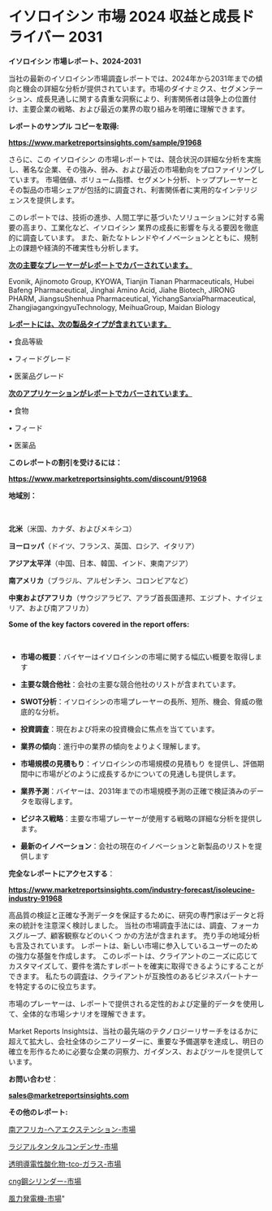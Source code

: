 # イソロイシン 市場 2024 収益と成長ドライバー 2031

<strong>イソロイシン 市場レポート、2024-2031</strong>

当社の最新のイソロイシン市場調査レポートでは、2024年から2031年までの傾向と機会の詳細な分析が提供されています。市場のダイナミクス、セグメンテーション、成長見通しに関する貴重な洞察により、利害関係者は競争上の位置付け、主要企業の戦略、および最近の業界の取り組みを明確に理解できます。



<strong>レポートのサンプル コピーを取得:</strong> <a href=https://www.marketreportsinsights.com/sample/91968>

<strong><u>https://www.marketreportsinsights.com/sample/91968</u></strong></a>

さらに、この イソロイシン の市場レポートでは、競合状況の詳細な分析を実施し、著名な企業、その強み、弱み、および最近の市場動向をプロファイリングしています。 市場価値、ボリューム指標、セグメント分析、トッププレーヤーとその製品の市場シェアが包括的に調査され、利害関係者に実用的なインテリジェンスを提供します。

このレポートでは、技術の進歩、人間工学に基づいたソリューションに対する需要の高まり、工業化など、イソロイシン 業界の成長に影響を与える要因を徹底的に調査しています。 また、新たなトレンドやイノベーションとともに、規制上の課題や経済的不確実性も分析します。



<strong><u>次の主要なプレーヤーがレポートでカバーされています。</u></strong>

Evonik, Ajinomoto Group, KYOWA, Tianjin Tianan Pharmaceuticals, Hubei Bafeng Pharmaceutical, Jinghai Amino Acid, Jiahe Biotech, JIRONG PHARM, JiangsuShenhua Pharmaceutical, YichangSanxiaPharmaceutical, ZhangjiagangxingyuTechnology, MeihuaGroup, Maidan Biology



<strong><u><b>レポートには、次の製品タイプが含まれています。</b></u></strong>

• 食品等級

• フィードグレード

• 医薬品グレード



<strong><u><b>次のアプリケーションがレポートでカバーされています。</b></u></strong>

• 食物

• フィード

• 医薬品



<strong><b>このレポートの割引を受けるには：</b></strong>

<a href=https://www.marketreportsinsights.com/discount/91968>

<strong><u>https://www.marketreportsinsights.com/discount/91968</u></strong></a>



<strong>地域別：</strong>

<strong> </strong>



<strong>北米</strong>（米国、カナダ、およびメキシコ）



<strong>ヨーロッパ</strong>（ドイツ、フランス、英国、ロシア、イタリア）



<strong>アジア太平洋</strong>（中国、日本、韓国、インド、東南アジア）



<strong>南アメリカ</strong>（ブラジル、アルゼンチン、コロンビアなど）



<strong>中東およびアフリカ</strong>（サウジアラビア、アラブ首長国連邦、エジプト、ナイジェリア、および南アフリカ）



<strong>Some of the key factors covered in the report offers:</strong>

<strong> </strong>
<ul>
  <li>

<strong>市場の概要</strong>：バイヤーはイソロイシンの市場に関する幅広い概要を取得します</li>
  <li>

<strong>主要な競合他社</strong>：会社の主要な競合他社のリストが含まれています。</li>
  <li>

<strong>SWOT分析</strong>：イソロイシンの市場プレーヤーの長所、短所、機会、脅威の徹底的な分析。</li>
  <li>

<strong>投資調査</strong>：現在および将来の投資機会に焦点を当てています。</li>
  <li>

<strong>業界の傾向</strong>：進行中の業界の傾向をよりよく理解します。</li>
  <li>

<strong>市場規模の見積もり</strong>：イソロイシンの市場規模の見積もり を提供し、評価期間中に市場がどのように成長するかについての見通しも提供します。</li>
  <li>

<strong>業界予測</strong>：バイヤーは、2031年までの市場規模予測の正確で検証済みのデータを取得します。</li>
  <li>

<strong>ビジネス戦略</strong>：主要な市場プレーヤーが使用する戦略の詳細な分析を提供します。</li>
  <li>

<strong>最新のイノベーション</strong>：会社の現在のイノベーションと新製品のリストを提供します</li>
</ul>


<strong>完全なレポートにアクセスする</strong>：

<a href=https://www.marketreportsinsights.com/industry-forecast/isoleucine-industry-91968>

<strong><u>https://www.marketreportsinsights.com/industry-forecast/isoleucine-industry-91968</u></strong></a>

高品質の検証と正確な予測データを保証するために、研究の専門家はデータと将来の統計を注意深く検討しました。 当社の市場調査手法には、調査、フォーカスグループ、顧客観察などのいくつ かの方法が含まれます。 売り手の地域分析も言及されています。 レポートは、新しい市場に参入しているユーザーのための強力な基盤を作成します。 このレポートは、クライアントのニーズに応じてカスタマイズして、要件を満たすレポートを確実に取得できるようにすることができます。 私たちの調査は、クライアントが互換性のあるビジネスパートナーを特定するのに役立ちます。

市場のプレーヤーは、レポートで提供される定性的および定量的データを使用して、全体的な市場シナリオを理解できます。

Market Reports Insightsは、当社の最先端のテクノロジーリサーチをはるかに超えて拡大し、会社全体のシニアリーダーに、重要な予備選挙を達成し、明日の確立を形作るために必要な企業の洞察力、ガイダンス、およびツールを提供しています。



<strong><b>お問い合わせ</b></strong>：

<a href=mailto:sales@marketreportsinsights.com>

<strong><u>sales@marketreportsinsights.com</u></strong></a>



<strong>その他のレポート:</strong>

<a href=https://www.linkedin.com/pulse/南アフリカ-ヘアエクステンション-市場-2023-推進要因と成長機会-2030-pr-news-hub-vdv0f/>南アフリカ-ヘアエクステンション-市場</a>

<a href=https://www.linkedin.com/pulse/ラジアルタンタルコンデンサ-市場-2023-年のダイナミクスとビジネストレンド-j207f/>ラジアルタンタルコンデンサ-市場</a>

<a href=https://www.linkedin.com/pulse/透明導電性酸化物-tco-ガラス-市場-2023-総利益と主要ベンダー-2030-mgrpc/>透明導電性酸化物-tco-ガラス-市場</a>

<a href=https://www.linkedin.com/pulse/cng鋼シリンダー-市場-2023-総合分析と事業成長戦略-2030-analytics-achievers-24-analysis-d48wf/>cng鋼シリンダー-市場</a>

<a href=https://www.linkedin.com/pulse/風力発電機-市場-2023-swot-分析と最新イノベーション-2030-pr-news-hub-7nd9f/>風力発電機-市場</a>"
